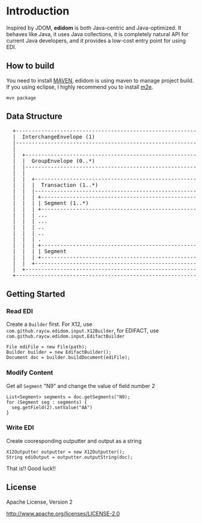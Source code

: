 # Introduction #
Inspired by JDOM, **edidom** is both Java-centric and Java-optimized. It behaves like Java, it uses Java collections, it is completely natural API for current Java developers, and it provides a low-cost entry point for using EDI. 

## How to build ##
You need to install [MAVEN](http://maven.apache.org/), edidom is using maven to manage project build. If you using eclipse, I highly recommend you to install [m2e](http://www.eclipse.org/m2e/).  
  
	mvn package

## Data Structure ##
<pre>
  +-------------------------------------------------------------------+
  |  InterchangeEnvelope (1)                                          |
  |-------------------------------------------------------------------|
  |                                                                   |
  |  +------------------------------------------------------------+   |
  |  |  GroupEnvelope (0..*)                                      |   |
  |  |------------------------------------------------------------|   |
  |  |                                                            |   |
  |  |  +-----------------------------------------------------+   |   |
  |  |  |  Transaction (1..*)                                 |   |   |
  |  |  |-----------------------------------------------------|   |   |
  |  |  | +-------------------------------------------------+ |   |   |
  |  |  | | Segment (1..*)                                  | |   |   |
  |  |  | +-------------------------------------------------+ |   |   |
  |  |  | ...                                                 |   |   |
  |  |  | ...                                                 |   |   |
  |  |  | ..                                                  |   |   |
  |  |  | ..                                                  |   |   |
  |  |  | .                                                   |   |   |
  |  |  | +-------------------------------------------------+ |   |   |
  |  |  | | Segment                                         | |   |   |
  |  |  | +-------------------------------------------------+ |   |   |
  |  |  +-----------------------------------------------------+   |   |
  |  +------------------------------------------------------------+   |
  +-------------------------------------------------------------------+
</pre>

## Getting Started ##
### Read EDI ###
Create a <code>Builder</code> first. For X12, use <code>com.github.raycw.edidom.input.X12Builder</code>, for EDIFACT, use <code>com.github.raycw.edidom.input.EdifactBuilder</code>

    File ediFile = new File(path);
    Builder builder = new EdifactBuilder();
    Document doc = builder.buildDocument(ediFile);
### Modify Content ###
Get all <code>Segment</code> "N9" and change the value of field number 2

    List<Segment> segments = doc.getSegments("N9);
    for (Segment seg : segments) {
      seg.getField(2).setValue("AA")
    }
### Write EDI ###
Create cooresponding outputter and output as a string

    X12Outputter outputter = new X12Outputter();
    String ediOutput = outputter.outputString(doc);
    
That is!! Good luck!!

## License ##
Apache License, Version 2

http://www.apache.org/licenses/LICENSE-2.0
